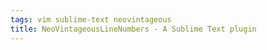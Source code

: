 ```yaml
---
tags: vim sublime-text neovintageous
title: NeoVintageousLineNumbers - A Sublime Text plugin
---
```

